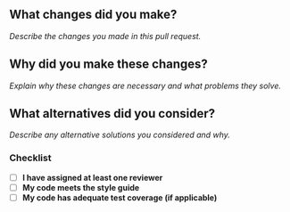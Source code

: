 ## What changes did you make? 

_Describe the changes you made in this pull request._

## Why did you make these changes?

_Explain why these changes are necessary and what problems they solve._

## What alternatives did you consider?

_Describe any alternative solutions you considered and why._

### Checklist

- [ ] **I have assigned at least one reviewer**
- [ ] **My code meets the style guide**
- [ ] **My code has adequate test coverage (if applicable)**
